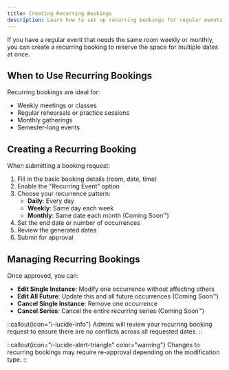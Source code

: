 ```yaml
---
title: Creating Recurring Bookings
description: Learn how to set up recurring bookings for regular events
---
```


If you have a regular event that needs the same room weekly or monthly, you can create a recurring booking to reserve the space for multiple dates at once.

## When to Use Recurring Bookings

Recurring bookings are ideal for:

- Weekly meetings or classes
- Regular rehearsals or practice sessions
- Monthly gatherings
- Semester-long events

## Creating a Recurring Booking

When submitting a booking request:

1. Fill in the basic booking details (room, date, time)
2. Enable the "Recurring Event" option
3. Choose your recurrence pattern:
   - **Daily**: Every day
   - **Weekly**: Same day each week
   - **Monthly**: Same date each month (Coming Soon™)
4. Set the end date or number of occurrences
5. Review the generated dates
6. Submit for approval

## Managing Recurring Bookings

Once approved, you can:

- **Edit Single Instance**: Modify one occurrence without affecting others
- **Edit All Future**: Update this and all future occurrences (Coming Soon™)
- **Cancel Single Instance**: Remove one occurrence
- **Cancel Series**: Cancel the entire recurring series (Coming Soon™)

::callout{icon="i-lucide-info"}
Admins will review your recurring booking request to ensure there are no conflicts across all requested dates.
::

::callout{icon="i-lucide-alert-triangle" color="warning"}
Changes to recurring bookings may require re-approval depending on the modification type.
::
